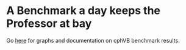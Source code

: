 A Benchmark a day keeps the Professor at bay
============================================

Go [here](https://cphvb.org/benchmarks/) for graphs and documentation on cphVB benchmark results.

